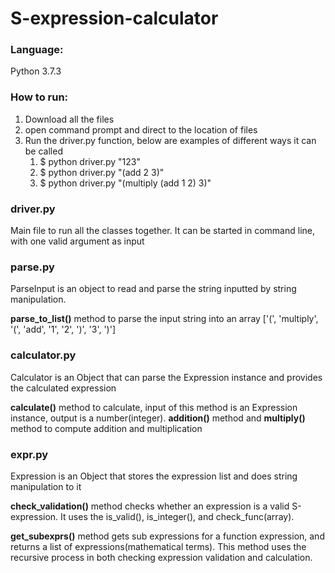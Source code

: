 # S-expression-calculator
### Language:
Python 3.7.3


### How to run:
1. Download all the files
2. open command prompt and direct to the location of files
3. Run the driver.py function, below are examples of different ways it can be called
    1. $ python driver.py "123"
    2. $ python driver.py "(add 2 3)"
    3. $ python driver.py "(multiply (add 1 2) 3)"

### driver.py
Main file to run all the classes together. 
It can be started in command line, with one valid argument as input

### parse.py
ParseInput is an object to read and parse the string inputted by string manipulation.

 **parse_to_list()** method to parse the input string into an array
['(', 'multiply', '(', 'add', '1', '2', ')', '3', ')']




### calculator.py
Calculator is an Object that can parse the Expression instance and provides the calculated expression

**calculate()** method to calculate, input of this method is an Expression instance, output is a number(integer).
**addition()** method and **multiply()** method to compute addition and multiplication



### expr.py
Expression is an Object that stores the expression list and does string manipulation to it

**check_validation()** method checks whether an expression is a valid S-expression. It uses the is_valid(), is_integer(), and check_func(array).

**get_subexprs()** method gets sub expressions for a function expression, and returns a list of expressions(mathematical terms). This method uses the recursive process in both checking expression validation and calculation.
